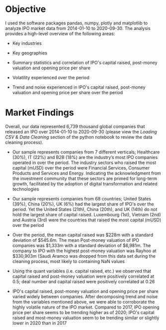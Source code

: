 
# Objective
I used the software packages pandas, numpy, plotly and matplotlib to analyze IPO market data from 2014-01-10 to 2020-09-30. The analysis provides a high-level overview of the following areas:

* Key industries

* Key geographies

* Summary statistics and correlation of IPO's capital raised, post-money valuation and opening price per share

* Volatility experienced over the period

* Trend and noise experienced in IPO's capital raised, post-money valuation and opening price per share over the period

# Market Findings
Overall, our data represented 6,739 thousand global companies that released an IPO over 2014-01-10 to 2020-09-30 (please view the *Loading CSV & Data Cleaning* section of the python notebook to review the data cleaning process). 

* Our sample represents companies from 7 different verticals; Healthcare (30%), IT (22%) and B2B (18%) are the industry’s most IPO companies operated in over the period. The industry sectors who raised the most capital (mUSD) over the period were Financial Services, Consumer Products and Services and Energy. Indicating the acknowledgment from the investment community that these sectors are primed for long-term growth, facilitated by the adoption of digital transformation and related technologies

* Our sample represents companies from 68 countries; United States (39%), China (20%), UK (6%) had the largest share of IPO's over the period. Yet the United States (21th), China (20th), and UK (14th) do not hold the largest share of capital raised. Luxembourg (1st), Vietnam (2nd) and Austria (3rd) were the countries that raised the most capital (mUSD) over the period

* Over the period, the mean capital raised was $228m with a standard deviation of $545.6m. The mean Post-money valuation of IPO companies was $1,333m with a standard deviation of $6,981m. The company to IPO with the highest post-money valuation was Rayhoo at $330,903m (Saudi Aramco was dropped from this data set during the cleaning process, most likely to containing NaN values

* Using the quant variables (i.e. capital raised, etc.) we observed that capital raised and post-money valuation were positively correlated at 0.5; deal number and capital raised were positively correlated at 0.26

* IPO's capital raised, post-money valuation and opening price per share varied widely between companies. After decomposing trend and noise from the variables mentioned above, we were able to corroborate the highly volatile nature of the IPO market. Compared to 2017, IPO opening price per share seems to be trending higher as of 2020; IPO's capital raised and most-money valuation seem to be trending similar or slightly lower in 2020 than in 2017




